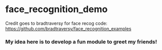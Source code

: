 # face_recognition_demo

Credit goes to bradtraversy for face recog code: https://github.com/bradtraversy/face_recognition_examples
### My idea here is to develop a fun module to greet my friends!
